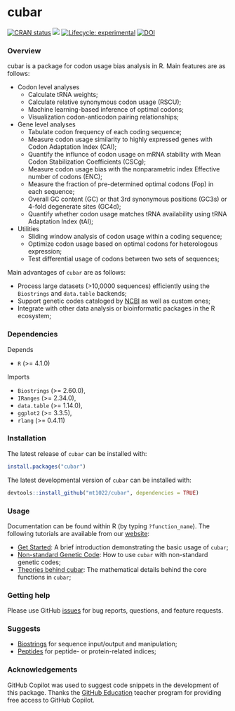 
# cubar

<!-- badges: start -->
[![CRAN status](https://www.r-pkg.org/badges/version/cubar)](https://CRAN.R-project.org/package=cubar)
[![](https://cranlogs.r-pkg.org/badges/cubar)](https://cran.r-project.org/package=cubar)
[![Lifecycle: experimental](https://img.shields.io/badge/lifecycle-experimental-orange.svg)](https://lifecycle.r-lib.org/articles/stages.html#experimental)
[![DOI](https://zenodo.org/badge/DOI/10.5281/zenodo.10155990.svg)](https://doi.org/10.5281/zenodo.10155990)
<!-- badges: end -->

### Overview
cubar is a package for codon usage bias analysis in R. Main features are as follows:

- Codon level analyses
    - Calculate tRNA weights;
    - Calculate relative synonymous codon usage (RSCU);
    - Machine learning-based inference of optimal codons;
    - Visualization codon-anticodon pairing relationships;
- Gene level analyses
    - Tabulate codon frequency of each coding sequence;
    - Measure codon usage similarity to highly expressed genes with Codon Adaptation Index (CAI);
    - Quantify the influnce of codon usage on mRNA stability with Mean Codon Stabilization Coefficients (CSCg);
    - Measure codon usage bias with the nonparametric index Effective number of codons (ENC);
    - Measure the fraction of pre-determined optimal codons (Fop) in each sequence;
    - Overall GC content (GC) or that 3rd synonymous positions (GC3s) or 4-fold degenerate sites (GC4d);
    - Quantify whether codon usage matches tRNA availability using tRNA Adaptation Index (tAI);
- Utilities
    - Sliding window analysis of codon usage within a coding sequence;
    - Optimize codon usage based on optimal codons for heterologous expression;
    - Test differential usage of codons between two sets of sequences;

Main advantages of `cubar` are as follows:
- Process large datasets (>10,0000 sequences) efficiently using the `Biostrings` and `data.table` backends;
- Support genetic codes cataloged by [NCBI](https://www.ncbi.nlm.nih.gov/Taxonomy/Utils/wprintgc.cgi) as well as custom ones;
- Integrate with other data analysis or bioinformatic packages in the R ecosystem;

### Dependencies
Depends

- `R` (>= 4.1.0)

Imports

- `Biostrings` (>= 2.60.0),
- `IRanges` (>= 2.34.0),
- `data.table` (>= 1.14.0),
- `ggplot2` (>= 3.3.5),
- `rlang` (>= 0.4.11)

### Installation

The latest release of `cubar` can be installed with:

```r
install.packages("cubar")
```

The latest developmental version of `cubar` can be installed with:

```r
devtools::install_github("mt1022/cubar", dependencies = TRUE)
```

### Usage
Documentation can be found within R (by typing `?function_name`). The following tutorials are available from our [website](https://mt1022.github.io/cubar/):

- [Get Started](https://mt1022.github.io/cubar/articles/cubar.html): A brief introduction demonstrating the basic usage of `cubar`;
- [Non-standard Genetic Code](https://mt1022.github.io/cubar/articles/non_standard_genetic_code.html): How to use `cubar` with non-standard genetic codes;
- [Theories behind cubar](https://mt1022.github.io/cubar/articles/theory.html): The mathematical details behind the core functions in `cubar`;

### Getting help
Please use GitHub [issues](https://github.com/mt1022/cubar/issues) for bug reports, questions, and feature requests.

### Suggests
- [Biostrings](https://bioconductor.org/packages/release/bioc/html/Biostrings.html) for sequence input/output and manipulation;
- [Peptides](https://github.com/dosorio/Peptides) for peptide- or protein-related indices;

### Acknowledgements
GitHub Copilot was used to suggest code snippets in the development of this package. Thanks the [GitHub Education](https://education.github.com/) teacher program for providing free access to GitHub Copilot.
